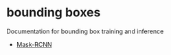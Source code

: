 # bounding boxes

Documentation for bounding box training and inference

- [Mask-RCNN](./maskrcnn.md)
